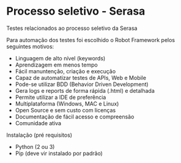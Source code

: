 # Processo seletivo - Serasa
Testes relacionados ao processo seletivo da Serasa

Para automação dos testes foi escolhido o Robot Framework pelos seguintes motivos:
- Linguagem de alto nível (keywords)
- Aprendizagem em menos tempo
- Fácil manuntenção, criação e execução
- Capaz de automatizar testes de APIs, Web e Mobile
- Pode-se utilizar BDD (Behavior Driven Development)
- Gera logs e reports de forma rápida (.html) e detalhada
- Permite utilizar a IDE de preferência
- Multiplataforma (Windows, MAC e Linux)
- Open Source e sem custo com licenças
- Documentação de fácil acesso e compreensão
- Comunidade ativa

Instalação (pré requisitos)
- Python (2 ou 3)
- Pip (deve vir instalado por padrão)
